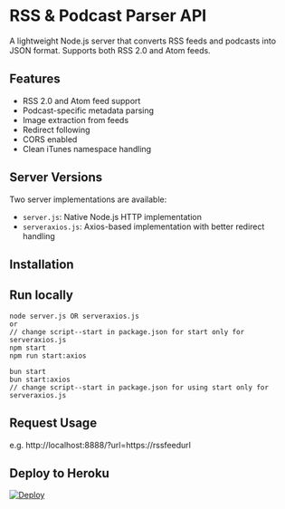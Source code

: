 # RSS & Podcast Parser API

A lightweight Node.js server that converts RSS feeds and podcasts into JSON format. Supports both RSS 2.0 and Atom feeds.

## Features

- RSS 2.0 and Atom feed support
- Podcast-specific metadata parsing
- Image extraction from feeds
- Redirect following
- CORS enabled
- Clean iTunes namespace handling

## Server Versions

Two server implementations are available:
- `server.js`: Native Node.js HTTP implementation
- `serveraxios.js`: Axios-based implementation with better redirect handling

## Installation

## Run locally

```
node server.js OR serveraxios.js
or
// change script--start in package.json for start only for serveraxios.js
npm start 
npm run start:axios 

bun start
bun start:axios
// change script--start in package.json for using start only for serveraxios.js

```

## Request Usage

e.g. http://localhost:8888/?url=https://rssfeedurl


## Deploy to Heroku

[![Deploy](https://www.herokucdn.com/deploy/button.svg)](https://heroku.com/deploy?template=https://github.com/jackysee/RssJson)

